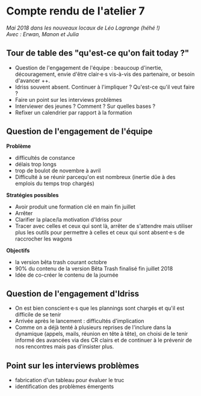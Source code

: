 # Compte rendu de l'atelier 7

*Mai 2018 dans les nouveaux locaux de Léo Lagrange (héhé !)  
Avec : Erwan, Manon et Julia*

## Tour de table des "qu'est-ce qu'on fait today ?"
- Question de l'engagement de l'équipe : beaucoup d'inertie, découragement, envie d'être clair·e·s vis-à-vis des partenaire, or besoin d'avancer ++. 
- Idriss souvent absent. Continuer à l'impliquer ? Qu'est-ce qu'il veut faire ?
- Faire un point sur les interviews problèmes
- Interviewer des jeunes ? Comment ? Sur quelles bases ? 
- Refixer un calendrier par rapport à la formation

## Question de l'engagement de l'équipe
**Problème**
- difficultés de constance
- délais trop longs 
- trop de boulot de novembre à avril
- Difficulté à se réunir parcequ'on est nombreux (inertie dûe à des emplois du temps trop chargés)

**Stratégies possibles**
- Avoir produit une formation clé en main fin juillet
- Arrêter
- Clarifier la place/la motivation d'Idriss pour 
- Tracer avec celles et ceux qui sont là, arrêter de s'attendre mais utiliser plus les outils pour permettre à celles et ceux qui sont absent·e·s de raccrocher les wagons

**Objectifs**
- la version bêta trash courant octobre
- 90% du contenu de la version Bêta Trash finalisé fin juillet 2018
- Idée de co-créer le contenu de la journée

## Question de l'engagement d'Idriss
- On est bien conscient·e·s que les plannings sont chargés et qu'il est difficile de se tenir
- Arrivée après le lancement : difficultés d'implication
- Comme on a déjà tenté à plusieurs reprises de l'inclure dans la dynamique (appels, mails, réunion en tête à tête), on choisi de le tenir informé des avancées via des CR clairs et de continuer à le prévenir de nos rencontres mais pas d'insister plus.

## Point sur les interviews problèmes
- fabrication d'un tableau pour évaluer le truc
- identification des problèmes émergents






